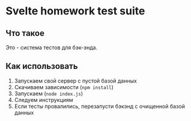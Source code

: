 # Svelte homework test suite

## Что такое

Это - система тестов для бэк-энда.

## Как использовать

1. Запускаем свой сервер с пустой базой данных
2. Скачиваем зависимости (`npm install`)
3. Запускаем (`node index.js`)
4. Следуем инструкциям
5. Если тесты провалились, перезапусти бэкэнд с очищенной базой данных
